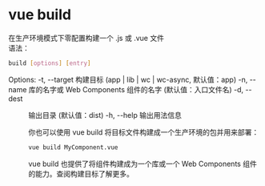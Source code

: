 # vue build  
在生产环境模式下零配置构建一个 .js 或 .vue 文件  
语法：  
~~~bash
build [options] [entry]
~~~

Options:
  -t, --target <target>  构建目标 (app | lib | wc | wc-async, 默认值：app)
  -n, --name <name>      库的名字或 Web Components 组件的名字 (默认值：入口文件名)
  -d, --dest <dir>       输出目录 (默认值：dist)
  -h, --help             输出用法信息


你也可以使用 vue build 将目标文件构建成一个生产环境的包并用来部署：
~~~bash
vue build MyComponent.vue
~~~
vue build 也提供了将组件构建成为一个库或一个 Web Components 组件的能力。查阅构建目标了解更多。
